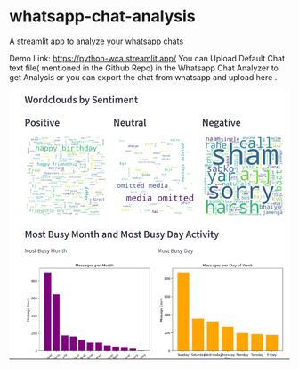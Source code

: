 # whatsapp-chat-analysis
A streamlit app to analyze your whatsapp chats

Demo Link: https://python-wca.streamlit.app/
You can Upload Default Chat text file( mentioned in the Github Repo) in the Whatsapp Chat Analyzer to get Analysis or you can export the chat from whatsapp and upload here .

![App Screenshot](https://raw.githubusercontent.com/pratham13103/Whatsapp-Chat-Analyzer/main/wca.png)
